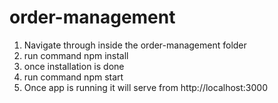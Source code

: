 # order-management

1. Navigate through inside the order-management folder
2. run command npm install
3. once installation is done
4. run command npm start
5. Once app is running it will serve from http://localhost:3000
